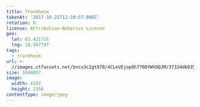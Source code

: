 ```yaml
---
title: Trondheim
takenAt: '2017-10-21T12:10:57.000Z'
rotation: 0
license: Attribution-NoDerivs License
geo:
  lat: 63.421716
  lng: 10.347797
tags:
  - trondheim
url: >-
  //images.ctfassets.net/bncv3c2gt878/4CLeVEjopQh770DYWVUQJM/37324db035e2b7cc730f18b8ef51b261/trondheim_37149903854_o
size: 1848897
image:
  width: 4192
  height: 2358
contentType: image/jpeg
---
```


